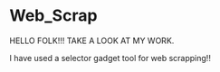 # Web_Scrap
HELLO FOLK!!! TAKE A LOOK AT MY WORK.


I have used a selector gadget tool for web scrapping!!

